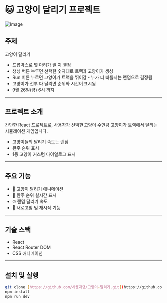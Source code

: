 # 🐱 고양이 달리기 프로젝트

![Image](https://github.com/user-attachments/assets/6ceba8c9-48e1-477d-8742-4c0da9bf66dd)

## 주제
고양이 달리기
- 드롭박스로 몇 마리가 뛸 지 결정
- 생성 버튼 누루면 선택한 숫자대로 트랙과 고양이가 생성
- Run 버튼 누르면 고양이가 트랙을 뛰어감 - 누가 더 빠를지는 랜덤으로 결정됨
- 고양이가 전부 다 달리면 순위와 시간이 표시됨
- 9월 26일(금) 6시 까지

---

## 프로젝트 소개
간단한 React 프로젝트로, 사용자가 선택한 고양이 수만큼 고양이가 트랙에서 달리는 시뮬레이션 게임입니다.  
- 고양이들의 달리기 속도는 랜덤
- 완주 순위 표시
- 1등 고양이 커스텀 다이얼로그 표시

---

## 주요 기능
- 🏁 고양이 달리기 애니메이션  
- 🥇 완주 순위 실시간 표시  
- ⏱ 랜덤 달리기 속도  
- 🔄 새로고침 및 재시작 기능  

---

## 기술 스택
- React  
- React Router DOM  
- CSS 애니메이션  

---

## 설치 및 실행
```bash
git clone [https://github.com/사용자명/고양이-달리기.git](https://github.com/806hyogi/kt-cloud-exam01.git)
npm install
npm run dev
